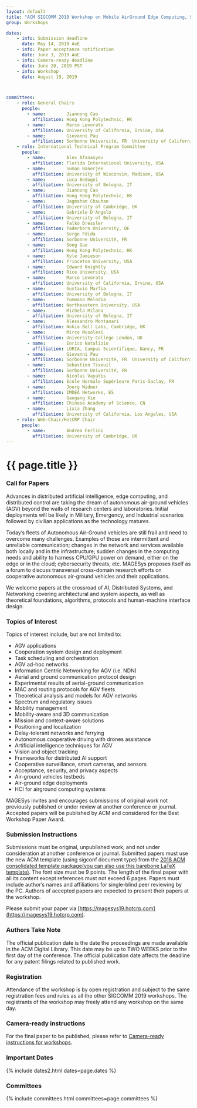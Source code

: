 ```yaml
---
layout: default
title: "ACM SIGCOMM 2019 Workshop on Mobile Air­Ground Edge Computing, Systems, Networks, and Applications (MAGESys 2019)"
group: Workshops

dates:
    - info: Submission deadline
      date: May 14, 2019 AoE
    - info: Paper acceptance notification
      date: June 3, 2019 AoE
    - info: Camera-ready deadline
      date: June 20, 2019 PST
    - info: Workshop
      date: August 19, 2019



committees:
    - role: General Chairs
      people:
        - name:        Jiannong Cao 
          affiliation: Hong Kong Polytechnic, HK      
        - name:        Marco Levorato 
          affiliation: University of California, Irvine, USA 
        - name:        Giovanni Pau
          affiliation: Sorbonne Université, FR  University of California, Los Angeles, USA
    - role: International Technical Program Committee
      people:
        - name:        Alex Afanasyev   
          affiliation: Florida International University, USA
        - name:        Suman Banerjee 
          affiliation: University of Wisconsin, Madison, USA
        - name:        Luca Bedogni
          affiliation: University of Bologna, IT
        - name:        Jiannong Cao
          affiliation: Hong Kong Polytechnic, HK
        - name:        Jagmohan Chauhan
          affiliation: University of Cambridge, UK
        - name:        Gabriele D'Angelo
          affiliation: University of Bologna, IT
        - name:        Falko Dressler
          affiliation: Paderborn University, DE
        - name:        Serge Fdida 
          affiliation: Sorbonne Université, FR
        - name:        Song Guo
          affiliation: Hong Kong Polytechnic, HK
        - name:        Kyle Jamieson
          affiliation: Princeton University, USA
        - name:        Edward Knightly
          affiliation: Rice University, USA
        - name:        Marco Levorato
          affiliation: University of California, Irvine, USA
        - name:        Gustavio Marfia
          affiliation: University of Bologna, IT
        - name:        Tommaso Melodia
          affiliation: Northeastern University, USA
        - name:        Michela Milano
          affiliation: University of Bologna, IT
        - name:        Alessandro Montanari
          affiliation: Nokia Bell Labs, Cambridge, UK
        - name:        Mirco Musolesi
          affiliation: University College London, UK
        - name:        Enrico Natalizio
          affiliation: LORIA, Campus Scientifique, Nancy, FR
        - name:        Giovanni Pau
          affiliation: Sorbonne Université, FR  University of California, Los Angeles, USA
        - name:        Sebastien Tixeuil
          affiliation: Sorbonne Université, FR
        - name:        Nicolas Vayatis
          affiliation: Ecole Normale Supérieure Paris-Saclay, FR
        - name:        Joerg Widmer
          affiliation: IMDEA Networks, ES
        - name:        Gaogang Xie
          affiliation: Chinese Academy of Science, CN
        - name:        Lixia Zhang
          affiliation: University of California, Los Angeles, USA
    - role: Web-Chair/HotCRP Chair
      people:
        - name:        Andrea Ferlini 
          affiliation: University of Cambridge, UK
---
```


# {{ page.title }}

### Call for Papers
Advances in distributed artificial intelligence, edge computing, and distributed control are taking the dream of autonomous air-ground vehicles (AGV) beyond the walls of research centers and laboratories. Initial deployments will be likely in Military, Emergency, and Industrial scenarios followed by civilian applications as the technology matures.

Today’s fleets of Autonomous Air-Ground vehicles are still frail and need to overcome many challenges. Examples of those are intermittent and unreliable communication; changes in the network and services available both locally and in the infrastructure; sudden changes in the computing needs and ability to harness CPU/GPU power on demand, either on the edge or in the cloud; cybersecurity threats, etc. MAGESys proposes itself as a forum to discuss transversal cross-domain research efforts on cooperative autonomous air-ground vehicles and their applications.

We welcome papers at the crossroad of AI, Distributed Systems, and Networking covering architectural and system aspects, as well as theoretical foundations, algorithms, protocols and human-machine interface design.
 
### Topics of Interest

Topics of interest include, but are not limited to:

- AGV applications
- Cooperation system design and deployment
- Task scheduling and orchestration
- AGV ad­-hoc networks
- Information Centric Networking for AGV (i.e. NDN)
- Aerial and ground communication protocol design
- Experimental results of aerial­-ground communication
- MAC and routing protocols for AGV fleets
- Theoretical analysis and models for AGV networks
- Spectrum and regulatory issues
- Mobility management
- Mobility­-aware and 3D communication
- Mission and context­-aware solutions
- Positioning and localization
- Delay­-tolerant networks and ferrying
- Autonomous cooperative driving with drones assistance
- Artificial intelligence techniques for AGV
- Vision and object tracking
- Frameworks for distributed AI support
- Cooperative surveillance, smart cameras, and sensors
- Acceptance, security, and privacy aspects
- Air­-ground vehicles testbeds
- Air­-ground edge deployments
- HCI for air­ground computing systems

MAGESys invites and encourages submissions of original work not previously published or under review at another conference or journal. Accepted papers will be published by ACM and considered for the Best Workshop Paper Award.
        
### Submission Instructions
Submissions must be original, unpublished work, and not under consideration at another conference or journal. Submitted papers must use the new ACM template (using sigconf document type) from the [2018 ACM consolidated template package](https://www.acm.org/publications/proceedings-template)[(you can also use this barebone LaTeX template)](https://github.com/conference-websites/acmart-sigproc-template). The font size must be 9 points. The length of the final paper with all its content except references must not exceed 6 pages. Papers must include author’s names and affiliations for single-blind peer reviewing by the PC. Authors of accepted papers are expected to present their papers at the workshop.

Please submit your paper via [https://magesys19.hotcrp.com](https://magesys19.hotcrp.com).

### Authors Take Note
The official publication date is the date the proceedings are made available in the ACM Digital Library. This date may be up to TWO WEEKS prior to the first day of the conference. The official publication date affects the deadline for any patent filings related to published work.

### Registration
Attendance of the workshop is by open registration and subject to the same registration fees and rules as all the other SIGCOMM 2019 workshops. The registrants of the workshop may freely attend any workshop on the same day.

### Camera-ready instructions
For the final paper to be published, please refer to [Camera-ready instructions for workshops]().

### <i class="fa fa-calendar"></i> Important Dates

{% include dates2.html dates=page.dates %}

### Committees

{% include committees.html committees=page.committees %}


